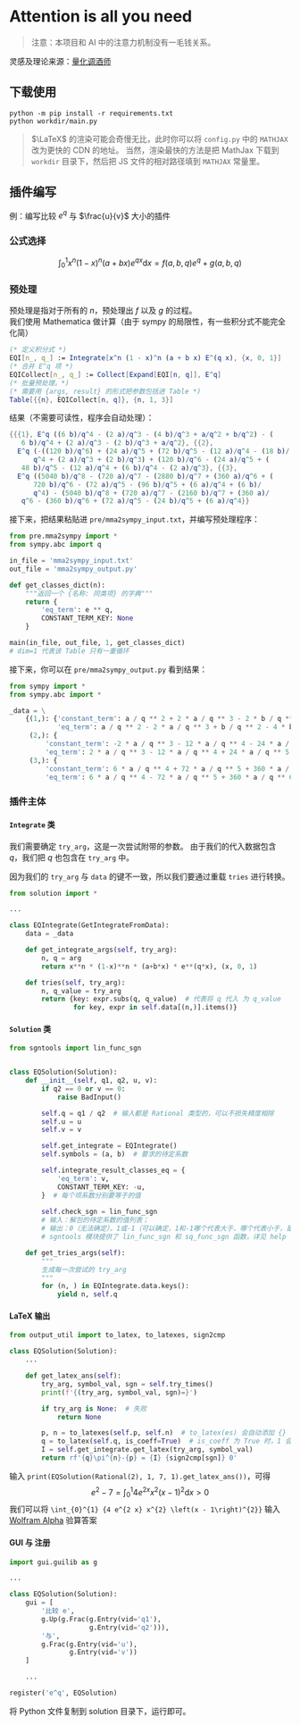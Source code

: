 # Attention is all you need

> 注意：本项目和 AI 中的注意力机制没有一毛钱关系。

灵感及理论来源：[量化调酒师](https://www.zhihu.com/people/plel)

## 下载使用

```shell
python -m pip install -r requirements.txt
python workdir/main.py
```

> $\LaTeX$ 的渲染可能会奇慢无比，此时你可以将 `config.py` 中的 `MATHJAX` 改为更快的 CDN 的地址。
> 当然，渲染最快的方法是把 MathJax 下载到 `workdir` 目录下，然后把 JS 文件的相对路径填到 `MATHJAX` 常量里。

## 插件编写

例：编写比较 $e^q$ 与 $\frac{u}{v}$ 大小的插件

### 公式选择

$$\int_0^1 x^n (1-x)^n (a+bx) e^{qx} \mathrm{d} x=f(a, b, q)e^q+g(a, b, q)$$

### 预处理

预处理是指对于所有的 $n$，预处理出 $f$ 以及 $g$ 的过程。  
我们使用 Mathematica 做计算（由于 sympy 的局限性，有一些积分式不能完全化简）  

```mathematica
(* 定义积分式 *)
EQI[n_, q_] := Integrate[x^n (1 - x)^n (a + b x) E^(q x), {x, 0, 1}]
(* 合并 E^q 项 *)
EQICollect[n_, q_] := Collect[Expand[EQI[n, q]], E^q]
(* 批量预处理。*)
(* 需要用 {args, result} 的形式把参数包括进 Table *)
Table[{{n}, EQICollect[n, q]}, {n, 1, 3}]
```

结果（不需要可读性，程序会自动处理）：

```mathematica
{{{1}, E^q ((6 b)/q^4 - (2 a)/q^3 - (4 b)/q^3 + a/q^2 + b/q^2) - (
   6 b)/q^4 + (2 a)/q^3 - (2 b)/q^3 + a/q^2}, {{2}, 
  E^q (-((120 b)/q^6) + (24 a)/q^5 + (72 b)/q^5 - (12 a)/q^4 - (18 b)/
      q^4 + (2 a)/q^3 + (2 b)/q^3) + (120 b)/q^6 - (24 a)/q^5 + (
   48 b)/q^5 - (12 a)/q^4 + (6 b)/q^4 - (2 a)/q^3}, {{3}, 
  E^q ((5040 b)/q^8 - (720 a)/q^7 - (2880 b)/q^7 + (360 a)/q^6 + (
      720 b)/q^6 - (72 a)/q^5 - (96 b)/q^5 + (6 a)/q^4 + (6 b)/
      q^4) - (5040 b)/q^8 + (720 a)/q^7 - (2160 b)/q^7 + (360 a)/
   q^6 - (360 b)/q^6 + (72 a)/q^5 - (24 b)/q^5 + (6 a)/q^4}}
```

接下来，把结果粘贴进 `pre/mma2sympy_input.txt`，并编写预处理程序：

```py
from pre.mma2sympy import *
from sympy.abc import q

in_file = 'mma2sympy_input.txt'
out_file = 'mma2sympy_output.py'

def get_classes_dict(n):
    """返回一个 {名称: 同类项} 的字典"""
    return {
        'eq_term': e ** q,
        CONSTANT_TERM_KEY: None
    }

main(in_file, out_file, 1, get_classes_dict)
# dim=1 代表该 Table 只有一重循环
```

接下来，你可以在 `pre/mma2sympy_output.py` 看到结果：

```py
from sympy import *
from sympy.abc import *

_data = \
    {(1,): {'constant_term': a / q ** 2 + 2 * a / q ** 3 - 2 * b / q ** 3 - 6 * b / q ** 4,
            'eq_term': a / q ** 2 - 2 * a / q ** 3 + b / q ** 2 - 4 * b / q ** 3 + 6 * b / q ** 4},
     (2,): {
         'constant_term': -2 * a / q ** 3 - 12 * a / q ** 4 - 24 * a / q ** 5 + 6 * b / q ** 4 + 48 * b / q ** 5 + 120 * b / q ** 6,
         'eq_term': 2 * a / q ** 3 - 12 * a / q ** 4 + 24 * a / q ** 5 + 2 * b / q ** 3 - 18 * b / q ** 4 + 72 * b / q ** 5 - 120 * b / q ** 6},
     (3,): {
         'constant_term': 6 * a / q ** 4 + 72 * a / q ** 5 + 360 * a / q ** 6 + 720 * a / q ** 7 - 24 * b / q ** 5 - 360 * b / q ** 6 - 2160 * b / q ** 7 - 5040 * b / q ** 8,
         'eq_term': 6 * a / q ** 4 - 72 * a / q ** 5 + 360 * a / q ** 6 - 720 * a / q ** 7 + 6 * b / q ** 4 - 96 * b / q ** 5 + 720 * b / q ** 6 - 2880 * b / q ** 7 + 5040 * b / q ** 8}}

```

### 插件主体

#### `Integrate` 类

我们需要确定 `try_arg`，这是一次尝试附带的参数。
由于我们的代入数据包含 $q$，我们把 $q$ 也包含在 `try_arg` 中。

因为我们的 `try_arg` 与 `data` 的键不一致，所以我们要通过重载 `tries` 进行转换。

```py
from solution import *

...

class EQIntegrate(GetIntegrateFromData):
    data = _data

    def get_integrate_args(self, try_arg):
        n, q = arg
        return x**n * (1-x)**n * (a+b*x) * e**(q*x), (x, 0, 1)

    def tries(self, try_arg):
        n, q_value = try_arg
        return {key: expr.subs(q, q_value)  # 代表将 q 代入 为 q_value
                for key, expr in self.data[(n,)].items()}
```

#### `Solution` 类

```py
from sgntools import lin_func_sgn


class EQSolution(Solution):
    def __init__(self, q1, q2, u, v):
        if q2 == 0 or v == 0:
            raise BadInput()

        self.q = q1 / q2  # 输入都是 Rational 类型的，可以不损失精度相除
        self.u = u
        self.v = v

        self.get_integrate = EQIntegrate()
        self.symbols = (a, b)  # 要求的待定系数

        self.integrate_result_classes_eq = {
            'eq_term': v,
            CONSTANT_TERM_KEY: -u,
        }  # 每个项系数分别要等于的值
        
        self.check_sgn = lin_func_sgn
        # 输入：解包的待定系数的值列表；
        # 输出：0（无法确定），1或-1（可以确定，1和-1哪个代表大于、哪个代表小于，是可以互换的）
        # sgntools 模块提供了 lin_func_sgn 和 sq_func_sgn 函数，详见 help

    def get_tries_args(self):
        """
        生成每一次尝试的 try_arg
        """
        for (n, ) in EQIntegrate.data.keys():
            yield n, self.q
```

#### LaTeX 输出

```py
from output_util import to_latex, to_latexes, sign2cmp

class EQSolution(Solution):
    ...

    def get_latex_ans(self):
        try_arg, symbol_val, sgn = self.try_times()
        print(f'{(try_arg, symbol_val, sgn)=}')

        if try_arg is None:  # 失败
            return None

        p, n = to_latexes(self.p, self.n)  # to_latex(es) 会自动添加 {} 以防优先级混乱
        q = to_latex(self.q, is_coeff=True)  # is_coeff 为 True 时，1 会被忽略
        I = self.get_integrate.get_latex(try_arg, symbol_val)
        return rf'{q}\pi^{n}-{p} = {I} {sign2cmp[sgn]} 0'
```

输入 `print(EQSolution(Rational(2), 1, 7, 1).get_latex_ans())`，可得
$$e^{2}-{7} = \int_{0}^{1} {4 e^{2 x} x^{2} \left(x - 1\right)^{2}} \mathrm{d} {x} > 0$$
我们可以将 `\int_{0}^{1} {4 e^{2 x} x^{2} \left(x - 1\right)^{2}}` 输入 [Wolfram Alpha](https://wolframalpha.com) 验算答案

#### GUI 与 注册

```py
import gui.guilib as g

...

class EQSolution(Solution):
    gui = [
        '比较 e',
        g.Up(g.Frac(g.Entry(vid='q1'),
                    g.Entry(vid='q2'))),
        '与',
        g.Frac(g.Entry(vid='u'),
               g.Entry(vid='v'))
    ]

    ...

register('e^q', EQSolution)
```

将 Python 文件复制到 solution 目录下，运行即可。

